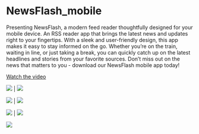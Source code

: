 # NewsFlash_mobile
Presenting NewsFlash, a modern feed reader thoughtfully designed for your mobile device. An RSS reader app that brings the latest news and updates right to your fingertips. With a sleek and user-friendly design, this app makes it easy to stay informed on the go. Whether you’re on the train, waiting in line, or just taking a break, you can quickly catch up on the latest headlines and stories from your favorite sources. Don’t miss out on the news that matters to you - download our NewsFlash mobile app today!

[Watch the video](https://youtu.be/SnJ80G8bOps)



![](https://github.com/shariandabre/NewsFlash_mobile/assets/94830605/987f5ea3-dc22-47aa-939a-53b4aa282de6)  |  ![](https://github.com/shariandabre/NewsFlash_mobile/assets/94830605/cd2d2b7e-a11c-44c3-80fd-14f6e95bb1c7)

![](https://github.com/shariandabre/NewsFlash_mobile/assets/94830605/213b344f-14cc-4bb6-83a3-44de8e522c81) | ![](https://github.com/shariandabre/NewsFlash_mobile/assets/94830605/80f738c2-63f5-47f1-84f9-e5ae05a70d52)

![](https://github.com/shariandabre/NewsFlash_mobile/assets/94830605/c7a0dd22-883f-42aa-8cd5-96ba3134f678) | ![](https://github.com/shariandabre/NewsFlash_mobile/assets/94830605/9d7388a8-23fc-4bb0-bcf5-85f4d6232cdd)

![](https://github.com/shariandabre/NewsFlash_mobile/assets/94830605/bf108a76-797b-4eed-9ff0-2abfb9de2016)

